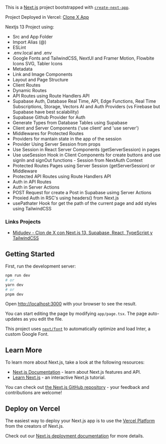 This is a [Next.js](https://nextjs.org/) project bootstrapped with [`create-next-app`](https://github.com/vercel/next.js/tree/canary/packages/create-next-app).

Project Deployed in Vercel: [Clone X App]()

Nextjs 13 Project using:

- Src and App Folder
- Import Alias (@)
- ESLint
- .env.local and .env
- Google Fonts and TailwindCSS, NextUI and Framer Motion, Flowbite Icons SVG, Tabler Icons
- Metadata
- Link and Image Components
- Layout and Page Structure
- Client Routes
- Dynamic Routes
- API Routes using Route Handlers API
- Supabase Auth, Database Real Time, API, Edge Functions, Real Time Subscriptions, Storage, Vectors AI and Auth Providers (vs Firebase but Supabase have best scalability)
- Supabase Github Provider for Auth
- Generate Types from Database Tables using Supabase
- Client and Server Components ('use client' and 'use server')
- Middlewares for Protected Routes
- Providers for mantain state in the app of the session
- Provider Using Server Session from props
- Use Session in React Server Components (getServerSession) in pages
- Use useSession Hook in Client Components for create buttons and use signIn and signOut functions - Session from NextAuth Context
- Protected Routes Pages using Server Session (getServerSession) or Middleware
- Protected API Routes using Route Handlers API
- Auth in API Routes
- Auth in Server Actions
- POST Request for create a Post in Supabase usimg Server Actions
- Proxied Auth in RSC's using headers() from Next.js
- usePathater Hook for get the path of the current page and add styles using TailwindCSS

### Links Projects

- [Midudev - Clon de X con Next.js 13, Supabase, React, TypeScript y TailwindCSS](https://www.youtube.com/watch?v=V_kD2q_aoy8)

## Getting Started

First, run the development server:

```bash
npm run dev
# or
yarn dev
# or
pnpm dev
```

Open [http://localhost:3000](http://localhost:3000) with your browser to see the result.

You can start editing the page by modifying `app/page.tsx`. The page auto-updates as you edit the file.

This project uses [`next/font`](https://nextjs.org/docs/basic-features/font-optimization) to automatically optimize and load Inter, a custom Google Font.

## Learn More

To learn more about Next.js, take a look at the following resources:

- [Next.js Documentation](https://nextjs.org/docs) - learn about Next.js features and API.
- [Learn Next.js](https://nextjs.org/learn) - an interactive Next.js tutorial.

You can check out [the Next.js GitHub repository](https://github.com/vercel/next.js/) - your feedback and contributions are welcome!

## Deploy on Vercel

The easiest way to deploy your Next.js app is to use the [Vercel Platform](https://vercel.com/new?utm_medium=default-template&filter=next.js&utm_source=create-next-app&utm_campaign=create-next-app-readme) from the creators of Next.js.

Check out our [Next.js deployment documentation](https://nextjs.org/docs/deployment) for more details.
